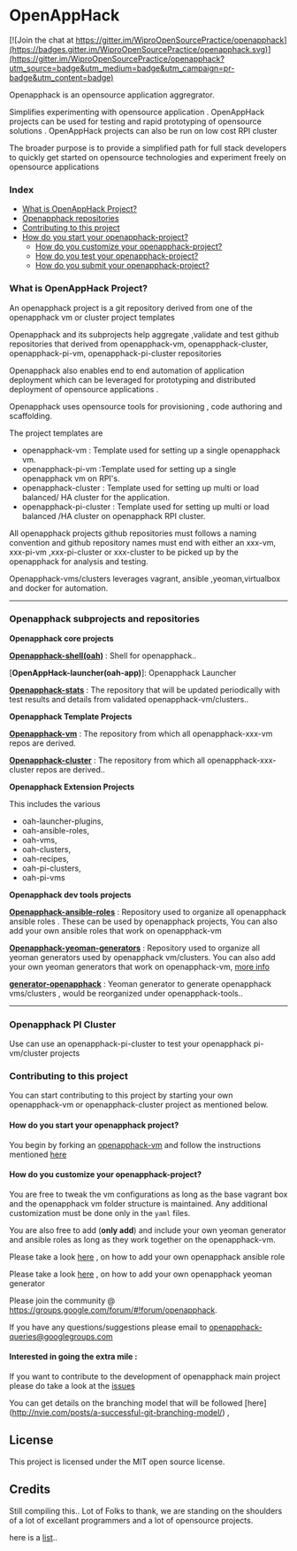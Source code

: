 # OpenAppHack

[![Join the chat at https://gitter.im/WiproOpenSourcePractice/openapphack](https://badges.gitter.im/WiproOpenSourcePractice/openapphack.svg)](https://gitter.im/WiproOpenSourcePractice/openapphack?utm_source=badge&utm_medium=badge&utm_campaign=pr-badge&utm_content=badge)

Openapphack is an opensource application aggregrator.

Simplifies experimenting with opensource application . OpenAppHack projects can be used for testing and rapid prototyping of opensource solutions . OpenAppHack projects can also be run on low cost RPI cluster

The broader purpose is to provide a simplified path for full stack developers to quickly get started on opensource technologies and experiment freely on opensource applications

### Index

- [What is OpenAppHack Project?](https://github.com/WiproOpenSourcePractice/openapphack#what-is-openapphack-vm-project)
- [Openapphack repositories](https://github.com/WiproOpenSourcePractice/openapphack#openapphack-repositories)
- [Contributing to this project](https://github.com/WiproOpenSourcePractice/openapphack#contributing-to-this-project)
- [How do you start your openapphack-project?](https://github.com/WiproOpenSourcePractice/openapphack#how-do-you-start-your-openapphack-project)
  - [How do you customize your openapphack-project?](https://github.com/WiproOpenSourcePractice/openapphack#how-do-you-customize-your-openapphack-project)
  - [How do you test your openapphack-project?](https://github.com/WiproOpenSourcePractice/openapphack#how-do-you-test-your-openapphack-project)
  - [How do you submit your openapphack-project?](https://github.com/WiproOpenSourcePractice/openapphack#how-do-you-submit-your-openapphack-project)


### What is OpenAppHack Project?

An openapphack project is a git repository derived from one of the openapphack vm or cluster project templates

Openapphack and its subprojects help aggregate ,validate and test github repositories that derived from  openapphack-vm, openapphack-cluster, openapphack-pi-vm, openapphack-pi-cluster repositories

Openapphack also enables end to end automation of application deployment which can be leveraged for prototyping and distributed deployment of opensource applications . 

Openapphack uses opensource tools for provisioning , code authoring and scaffolding.

The project templates are

- openapphack-vm  : Template used for setting up a single openapphack vm. 
- openapphack-pi-vm :Template used for setting up a single openapphack vm on RPI's.
- openapphack-cluster : Template used for setting up multi or  load balanced/ HA cluster for the application.
- openapphack-pi-cluster : Template used for setting up multi or  load balanced /HA cluster on openapphack RPI cluster.

All openapphack projects github repositories must follows a naming convention and github repository names must end with either an xxx-vm, xxx-pi-vm ,xxx-pi-cluster or xxx-cluster to be picked up by the openapphack for analysis and testing.  

Openapphack-vms/clusters leverages vagrant, ansible ,yeoman,virtualbox and docker for automation. 

***

### Openapphack subprojects and repositories 

**Openapphack core projects**

[**Openapphack-shell(oah)**](https://github.com/WiproOpenSourcePractice/openapphack-shell) : Shell for openapphack.. 

[**OpenAppHack-launcher(oah-app)**]: Openapphack Launcher 

[**Openapphack-stats**](https://github.com/WiproOpenSourcePractice/openapphack-stats) : The repository that will be updated periodically with test results and details from validated openapphack-vm/clusters.. 

**Openapphack Template Projects**

[**Openapphack-vm**](https://github.com/WiproOpenSourcePractice/openapphack-vm) : The repository from which all openapphack-xxx-vm repos are derived. 

[**Openapphack-cluster**](https://github.com/WiproOpenSourcePractice/openapphack-cluster) : The repository from which all openapphack-xxx-cluster repos are derived.. 

**Openapphack Extension Projects**

This includes the various 
- oah-launcher-plugins,
- oah-ansible-roles,
- oah-vms,
- oah-clusters,
- oah-recipes,
- oah-pi-clusters,
- oah-pi-vms

**Openapphack dev tools projects**

[**Openapphack-ansible-roles**](https://github.com/WiproOpenSourcePractice/openapphack-ansible-roles) : Repository used to organize all openapphack ansible roles . These can be used by openapphack projects, You can also add your own ansible roles that work on openapphack-vm

[**Openapphack-yeoman-generators**](https://github.com/WiproOpenSourcePractice/openapphack-yeoman-generators) : Repository used to organize  all yeoman generators used by openapphack vm/clusters. You can also add your own yeoman generators that work on openapphack-vm, [more info](https://github.com/WiproOpenSourcePractice/openapphack-yeoman-generators/wiki/Openapphack-Yeoman-Generators) 

[**generator-openapphack**](https://github.com/WiproOpenSourcePractice/generator-openapphack) : Yeoman generator to generate openapphack vms/clusters , would be reorganized under openapphack-tools.. 

***
### Openapphack PI Cluster

Use can use an openapphack-pi-cluster to test your openapphack pi-vm/cluster projects



### Contributing to this project

You can start contributing to this project by starting your own openapphack-vm or openapphack-cluster project as mentioned below.

#### How do you start your openapphack project?

You begin by forking an [openapphack-vm](https://github.com/WiproOpenSourcePractice/openapphack-vm/) and follow the instructions mentioned [here](https://github.com/WiproOpenSourcePractice/openapphack-vm/blob/master/README.md)

#### How do you customize your openapphack-project?

You are free to tweak the vm configurations as long as the base vagrant box and the openapphack vm folder structure is maintained. Any additional customization must be done only in the `yaml` files.

You are also free to add (**only add**) and include your own yeoman generator and ansible roles as long as they work together on the openapphack-vm.

Please take a look [here](https://github.com/WiproOpenSourcePractice/openapphack-ansible-roles/wiki/Openapphack-Ansible-Roles) , on how to add your own openapphack ansible role

Please take a look [here](https://github.com/WiproOpenSourcePractice/openapphack-yeoman-generators/wiki/Openapphack-Yeoman-Generators) , on how to add your own openapphack yeoman generator


Please join the community @ https://groups.google.com/forum/#!forum/openapphack. 

If you have any questions/suggestions please email to [openapphack-queries@googlegroups.com](mailto:openapphack-queries@googlegroups.com) 

#### Interested in going the extra mile : 

If you want to contribute to the development of openapphack main project please do take a look at the [issues](https://github.com/WiproOpenSourcePractice/openapphack/issues)

You can get details on the branching model that will be followed [here] (http://nvie.com/posts/a-successful-git-branching-model/) , 


## License

This project is licensed under the MIT open source license.

## Credits

Still compiling this.. Lot of Folks to thank, we are standing on the shoulders of a lot of excellant programmers and a lot of opensource projects.

here is a [list](https://github.com/WiproOpenSourcePractice/openapphack/wiki/Opensource-Projects-that-got-us-where-we-are-,-and-keeps-us-inspired-to-do-more..).. 

